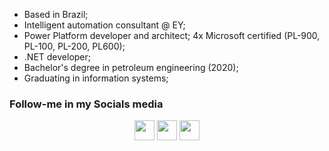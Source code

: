 - Based in Brazil;
- Intelligent automation consultant @ EY;
- Power Platform developer and architect;
4x Microsoft certified (PL-900, PL-100, PL-200, PL600);
- .NET developer;
- Bachelor's degree in petroleum engineering (2020);
- Graduating in information systems;


### Follow-me in my Socials media

<p align="center"> <a href="https://www.linkedin.com/in/soaresmilton/" target="_blank" rel="noreferrer"><img src="https://raw.githubusercontent.com/danielcranney/readme-generator/main/public/icons/socials/linkedin.svg" width="32" height="32" /></a> <a href="https://www.twitter.com/soares_miltinho" target="_blank" rel="noreferrer"><img src="https://raw.githubusercontent.com/danielcranney/readme-generator/main/public/icons/socials/twitter.svg" width="32" height="32" /></a> <a href="https://www.youtube.com/c/MiltinhoSoares" target="_blank" rel="noreferrer"><img src="https://raw.githubusercontent.com/danielcranney/readme-generator/main/public/icons/socials/youtube.svg" width="32" height="32" /></a></p>

